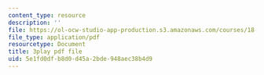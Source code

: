 ```yaml
---
content_type: resource
description: ''
file: https://ol-ocw-studio-app-production.s3.amazonaws.com/courses/18-404j-theory-of-computation-fall-2020/5e1fd0dfb8d0d45a2bde948aec38b4d9_KAySmSEGc9U.pdf
file_type: application/pdf
resourcetype: Document
title: 3play pdf file
uid: 5e1fd0df-b8d0-d45a-2bde-948aec38b4d9
---
```

